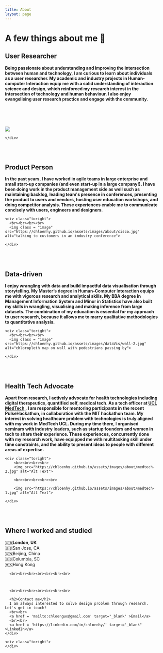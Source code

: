 ```yaml
---
title: About
layout: page
---
```


# A few things about me  💁


<div class="side-by-side">
    <div class="toleft">
    <h2>User Researcher</h2>
    <p><b>Being passionate about understanding and improving the intersection between human and technology, I am curious to learn about individuals as a user researcher. My academic and industry projects in Human-computer Interaction equip me with <span class="evidence"><b>a solid understanding of interaction science and design, which reinforced my research interest in the intersection of technology and human behaviour.</b></span> I also enjoy evangelising user research practice and engage with the community.</b></p>
    </div>
    <div class="toright">
        <br><br><br><br>
        <img src="https://chloenhy.github.io/assets/images/museum/paperTesting2.jpg">

    </div>
</div>

<br><br>

<div class="side-by-side">
    <div class="toleft">
      <h2>Product Person</h2>
      <p><b>In the past years, I have worked in agile teams in large enterprise and small start-up companies (and even start-up in a large company!). I have been doing work in the product management side as well such as maintaining backlog, leading team's presence in conferences, presenting the product to users and vendors, hosting user education workshops, and doing competitor analysis. <span class="evidence"><b>These experiences enable me to communicate concisely with users, engineers and designers.</b></span></b>
      </p>
    </div>

    <div class="toright">
      <br><br><br><br>
      <img class = "image" src="https://chloenhy.github.io/assets/images/about/cisco.jpg" alt="talking to customers in an industry conference">

    </div>
</div>

<br><br>

<div class="side-by-side">
    <div class="toleft">
      <h2>Data-driven</h2>
      <p><b>I enjoy wrangling with data and build impactful data visualisation through storytelling. My Master’s degree in Human-Computer Interaction equips me with vigorous research and analytical skills. My BBA degree in Management Information System and Minor in Statistics have also built my skills in wrangling, visualising and making inference from large datasets. The combination of my education is essential for my approach to user research, because it allows me to marry qualitative methodologies to quantitative analysis.

 </b></span></b>
      </p>
    </div>

    <div class="toright">
      <br><br><br><br>
      <img class = "image" src="https://chloenhy.github.io/assets/images/dataVis/wall-2.jpg" alt="chloropleth map on wall with pedestrians passing by">

    </div>
</div>

<br><br>

<div class="side-by-side">
    <div class="toleft">
      <h2>Health Tech Advocate</h2>
      <p><b>Apart from research, I actively advocate for health technologies including digital therapeutics, quantified self, medical tech. As a tech officer at <a href = 'http://www.uclmed.tech/' target="_blank">UCL MedTech</a> , I am responsible for mentoring participants in the recent PulseHackathon, in collaboration with the MIT hackathon team. <span class="evidence"><b>My interest in solving healthcare problem with technologies is truly aligned with my work in MedTech UCL.</b></span> During my time there, I organised seminars with industry leaders, such as startup founders and women in tech to share their experience. These experiences, concurrently done with my research work, have equipped me with multitasking skill under time constraints, and the ability to present ideas to people with different areas of expertise.</b>
      </p>
    </div>

    <div class="toright">
        <br><br><br><br>
        <img src="https://chloenhy.github.io/assets/images/about/medtech-2.jpg" alt="Alt Text">

        <br><br><br><br><br>

        <img src="https://chloenhy.github.io/assets/images/about/medtech-1.jpg" alt="Alt Text">

    </div>
</div>


<br><br>

<div class="side-by-side">
    <div class="toleft">
      <h2>Where I worked and studied</h2>
      🇬🇧<b>London, UK </b><br>
      🇺🇸San Jose, CA<br>
      🇨🇳Beijing, China<br>
      🇺🇸Columbia, SC<br>
      🇭🇰Hong Kong<br>

      <br><br><br><br><br><br><br>

   

      <br><br><br><br><br><br><br>

      <h2>Contact me</h2>
      I am always interested to solve design problem through research. Let's get in touch!
      <br><br>
      <a href = 'mailto:chloengux@gmail.com' target="_blank" >Email</a>
      <br><br>
      <a href = 'https://linkedin.com/in/chloenhy/' target="_blank" >LinkedIn</a>
    </div>

    <div class="toright">
    </div>
</div>


<br><br><br>

[1]: https://chloenhy.github.io/assets/images/about/IxDA1.jpg
[2]: https://chloenhy.github.io/assets/images/about/medtech-3.jpg
[3]: https://chloenhy.github.io/assets/images/about/cisco.jpg
